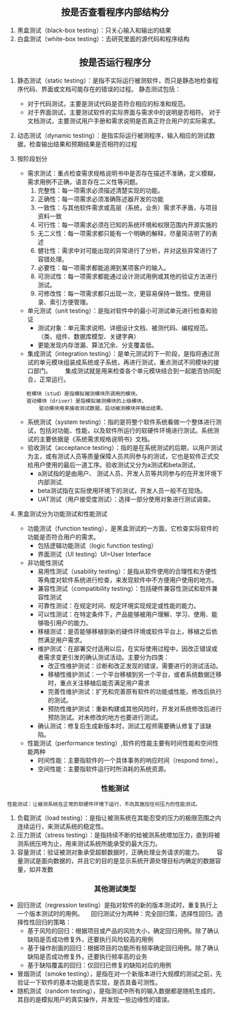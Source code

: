 <style>
h1,h2,h3{
    text-align:center
}
</style>

## 按是否查看程序内部结构分
 1. 黑盒测试（black-box testing）：只关心输入和输出的结果
 2. 白盒测试（white-box testing）：去研究里面的源代码和程序结构

## 按是否运行程序分
1. 静态测试（static testing）：是指不实际运行被测软件，而只是静态地检查程序代码、界面或文档可能存在的错误的过程。
静态测试包括：
    - 对于代码测试，主要是测试代码是否符合相应的标准和规范。
    - 对于界面测试，主要测试软件的实际界面与需求中的说明是否相符。
对于文档测试，主要测试用户手册和需求说明是否真正符合用户的实际需求。

2. 动态测试（dynamic testing）：是指实际运行被测程序，输入相应的测试数据，检查输出结果和预期结果是否相符的过程

3. 按阶段划分
    - 需求测试：重点检查需求规格说明书中是否存在描述不准确，定义模糊，需求用例不正确，语言存在二义性等问题。
        1. 完整性：每一项需求必须描述清楚实现的功能。
        2. 正确性：每一项需求必须准确陈述器开发的功能
        3. 一致性：与其他软件需求或高层（系统，业务）需求不矛盾，与项目资料一致
        4. 可行性：每一项需求必须在已知的系统环境和权限范围内开源实施的
        5. 无二义性：每一项需求都只能有一个明确的解释，尽量简洁明了的表述
        6. 健壮性：需求中对可能出现的异常进行了分析，并对这些异常进行了容错处理。
        7. 必要性：每一项需求都能追溯到某项客户的输入。
        8. 可测试性：每一项需求都能通过设计测试用例或其他的验证方法进行测试。
        9. 可修改性：每一项需求都只出现一次，更容易保持一致性。使用目录、索引方便管理。
    - 单元测试（unit testing）：是指对软件中的最小可测试单元进行检查和验证
        - 测试对象：单元需求说明、详细设计文档、被测代码、编程规范。（类、组件、数据库模型、关键字典）
        - 更能发现内存泄漏、算法冗余、分支覆盖低。
    - 集成测试（integration testing）：是单元测试的下一阶段，是指将通过测试的单元模块组装成系统或子系统，再进行测试，重点测试不同模块的接口部门。
&emsp;&emsp;集成测试就是用来检查各个单元模块结合到一起能否协同配合，正常运行。
     ```text
        桩模块（stud）是指模拟被测模块所调用的模块。
        驱动模块（driver）是指模拟被测模块的上级模块，
            驱动模块用来接收测试数据，启动被测模块并输出结果。
    ```
    - 系统测试（system testing）：指的是将整个软件系统看做一个整体进行测试，包括对功能、性能，以及软件所运行的软硬件环境进行测试。系统测试的主要依据是《系统需求规格说明书》文档。
    - 验收测试（acceptance testing）：指的是在系统测试的后期，以用户测试为主，或有测试人员等质量保障人员共同参与的测试，它也是软件正式交给用户使用的最后一道工序。验收测试又分为a测试和beta测试，
        - a测试指的是由用户、 测试人员、开发人员等共同参与的在开发环境下内部测试.
        - beta测试指在实际使用环境下的测试，开发人员一般不在现场。
        - UAT测试（用户接受度测试）：选择一部分使用对象进行测试调查。

4. 黑盒测试分为功能测试和性能测试
    - 功能测试（function testing），是黑盒测试的一方面，它检查实际软件的功能是否符合用户的需求。
        - 包括逻辑功能测试（logic function testing）
        - 界面测试（UI testing）UI=User Interface
    - 非功能性测试
        - 易用性测试（usability testing）：是指从软件使用的合理性和方便性等角度对软件系统进行检查，来发现软件中不方便用户使用的地方。
        - 兼容性测试（compatibility testing）：包括硬件兼容性测试和软件兼容性测试
        - 可靠性测试：在规定时间、规定环境实现规定或性能的能力。
        - 可以性测试：在特定条件下，产品能够被用户理解、学习、使用、能够吸引用户的能力。
        - 移植测试：是否能够移植到新的硬件环境或软件平台上，移植之后依然满足用户需求。
        - 维护测试：在部署交付适用以后，在实际使用过程中，因改正错误或者需求变更引发的确认测试活动。主要分为四类：
            - 改正性维护测试：诊断和改正发现的错误，需要进行的测试活动。
            - 移植性维护测试：一个平台移植到另一个平台，或者系统数据迁移时，重点关注移植后能否满足用户需求
            - 完善性维护测试：扩充和完善原有软件的功能或性能，修改后执行的测试。
            - 预防性维护测试：重新构建或其他风险时，开发对系统修改后进行预防测试。对未修改的地方也要进行测试。
        - 确认测试：修复后生成新版本时，测试工程师需要确认修复了该缺陷。
    - 性能测试（performance testing）,软件的性能主要有时间性能和空间性能两种
        - 时间性能：主要指软件的一个具体事务的响应时间（respond time）。
        - 空间性能：主要指软件运行时所消耗的系统资源。

### 性能测试
```text
性能测试：让被测系统在正常的软硬件环境下运行，不向其施加任何压力的性能测试。
```
1. 负载测试（load testing）：是指让被测系统在其能忍受的压力的极限范围之内连续运行，来测试系统的稳定性。
2. 压力测试（stress testing）：是指持续不断的给被测系统增加压力，直到将被测系统压垮为止，用来测试系统所能承受的最大压力。
3. 容量测试：验证被测对象承受超额数据时，正确处理业务请求的能力。
   &emsp;&emsp;容量测试是面向数据的，并且它的目的是显示系统开源处理目标内确定的数据容量，如并发数

### 其他测试类型
- 回归测试（regression testing）是指对软件的新的版本测试时，重复执行上一个版本测试时的用例。
    &emsp;回归测试分为两种：完全回归策，选择性回归。选择性性回归的策略：
    - 基于风险的回归：根据项目或产品的风险大小，确定回归用例。除了确认缺陷是否成功修复外，还要执行风险较高的用例
    - 基于操作剖面的回归：根据项目的功能所有频率确定回归用例。除了确认缺陷是否成功修复外，还要执行频率高的业务
    - 基于缺陷覆盖的回归：仅回归已修复的缺陷对应的用例
- 冒烟测试（smoke testing），是指在对一个新版本进行大规模的测试之前，先验证一下软件的基本功能是否实现，是否具备可测性。
- 随机测试（random testing），是指测试中所有的输入数据都是随机生成的，其目的是模拟用户的真实操作，并发现一些边缘性的错误。
